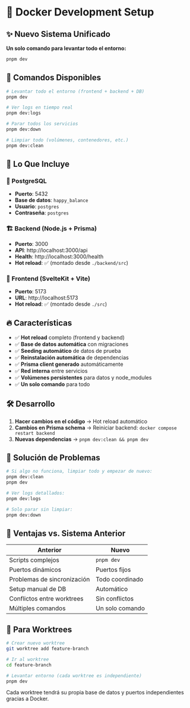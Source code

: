 # 🐳 Docker Development Setup

## ✨ Nuevo Sistema Unificado

**Un solo comando para levantar todo el entorno:**

```bash
pnpm dev
```

## 🚀 Comandos Disponibles

```bash
# Levantar todo el entorno (frontend + backend + DB)
pnpm dev

# Ver logs en tiempo real
pnpm dev:logs

# Parar todos los servicios
pnpm dev:down

# Limpiar todo (volúmenes, contenedores, etc.)
pnpm dev:clean
```

## 🎯 Lo Que Incluye

### 🐘 PostgreSQL
- **Puerto**: 5432
- **Base de datos**: `happy_balance`
- **Usuario**: `postgres`
- **Contraseña**: `postgres`

### 🏗️ Backend (Node.js + Prisma)
- **Puerto**: 3000
- **API**: http://localhost:3000/api
- **Health**: http://localhost:3000/health
- **Hot reload**: ✅ (montado desde `./backend/src`)

### 🎨 Frontend (SvelteKit + Vite)
- **Puerto**: 5173
- **URL**: http://localhost:5173
- **Hot reload**: ✅ (montado desde `./src`)

## 🔥 Características

- ✅ **Hot reload** completo (frontend y backend)
- ✅ **Base de datos automática** con migraciones
- ✅ **Seeding automático** de datos de prueba
- ✅ **Reinstalación automática** de dependencias
- ✅ **Prisma client generado** automáticamente
- ✅ **Red interna** entre servicios
- ✅ **Volúmenes persistentes** para datos y node_modules
- ✅ **Un solo comando** para todo

## 🛠️ Desarrollo

1. **Hacer cambios en el código** → Hot reload automático
2. **Cambios en Prisma schema** → Reiniciar backend: `docker compose restart backend`
3. **Nuevas dependencias** → `pnpm dev:clean && pnpm dev`

## 🧹 Solución de Problemas

```bash
# Si algo no funciona, limpiar todo y empezar de nuevo:
pnpm dev:clean
pnpm dev

# Ver logs detallados:
pnpm dev:logs

# Solo parar sin limpiar:
pnpm dev:down
```

## 🌟 Ventajas vs. Sistema Anterior

| Anterior | Nuevo |
|----------|-------|
| Scripts complejos | `pnpm dev` |
| Puertos dinámicos | Puertos fijos |
| Problemas de sincronización | Todo coordinado |
| Setup manual de DB | Automático |
| Conflictos entre worktrees | Sin conflictos |
| Múltiples comandos | Un solo comando |

## 🎯 Para Worktrees

```bash
# Crear nuevo worktree
git worktree add feature-branch

# Ir al worktree  
cd feature-branch

# Levantar entorno (cada worktree es independiente)
pnpm dev
```

Cada worktree tendrá su propia base de datos y puertos independientes gracias a Docker.
